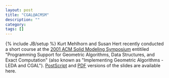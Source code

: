 ```yaml
---
layout: post
title: "CGAL@ACMSM"
description: ""
category: 
tags: []
---
```

{% include JB/setup %}
Kurt Mehlhorn and Susan Hert recently conducted a short course at the <A HREF="http://www.engin.umich.edu/dept/meam/deslab/cadcam/ACMSM/">2001 ACM Solid Modeling Symposium</A> entitiled "Programming Support for Geometric Algorithms, Data Structures, and Exact Computation" (also known as "Implementing Geometric Algorithms - LEDA and CGAL"). <A HREF="/Tutorials/solid_modeling_01.ps.gz">PostScript</A> and <A HREF="/Tutorials/solid_modeling_01.pdf">PDF</A> versions of the slides are available here.
